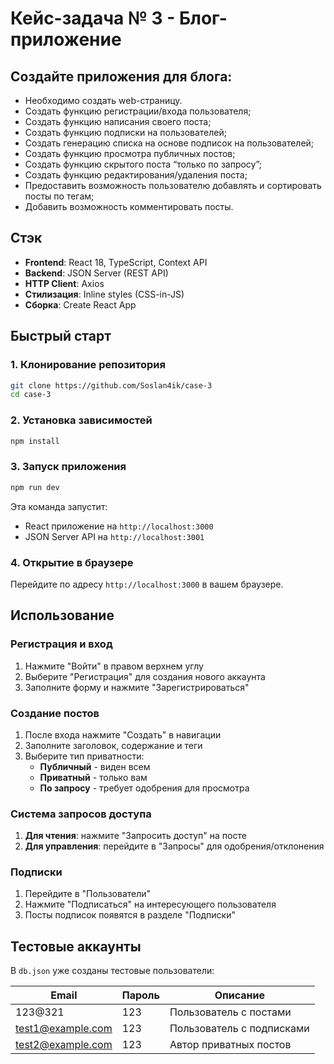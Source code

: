 # Кейс-задача № 3 - Блог-приложение
## Создайте приложения для блога:
* Необходимо создать web-страницу.
* Создать функцию регистрации/входа пользователя;
* Создать функцию написания своего поста;
* Создать функцию подписки на пользователей;
* Создать генерацию списка на основе подписок на пользователей;
* Создать функцию просмотра публичных постов;
* Создать функцию скрытого поста “только по запросу”;
* Создать функцию редактирования/удаления поста;
* Предоставить возможность пользователю добавлять и сортировать посты по тегам;
* Добавить возможность комментировать посты. 

## Стэк

- **Frontend**: React 18, TypeScript, Context API
- **Backend**: JSON Server (REST API)
- **HTTP Client**: Axios
- **Стилизация**: Inline styles (CSS-in-JS)
- **Сборка**: Create React App


## Быстрый старт

### 1. Клонирование репозитория
```bash
git clone https://github.com/Soslan4ik/case-3
cd case-3
```

### 2. Установка зависимостей
```bash
npm install
```

### 3. Запуск приложения
```bash
npm run dev
```

Эта команда запустит:
- React приложение на `http://localhost:3000`
- JSON Server API на `http://localhost:3001`

### 4. Открытие в браузере
Перейдите по адресу `http://localhost:3000` в вашем браузере.

## Использование

### Регистрация и вход
1. Нажмите "Войти" в правом верхнем углу
2. Выберите "Регистрация" для создания нового аккаунта
3. Заполните форму и нажмите "Зарегистрироваться"

### Создание постов
1. После входа нажмите "Создать" в навигации
2. Заполните заголовок, содержание и теги
3. Выберите тип приватности:
   - **Публичный** - виден всем
   - **Приватный** - только вам
   - **По запросу** - требует одобрения для просмотра

### Система запросов доступа
1. **Для чтения**: нажмите "Запросить доступ" на посте
2. **Для управления**: перейдите в "Запросы" для одобрения/отклонения

### Подписки
1. Перейдите в "Пользователи"
2. Нажмите "Подписаться" на интересующего пользователя
3. Посты подписок появятся в разделе "Подписки"


## Тестовые аккаунты

В `db.json` уже созданы тестовые пользователи:

| Email | Пароль | Описание |
|-------|---------|----------|
| 123@321 | 123 | Пользователь с постами |
| test1@example.com | 123 | Пользователь с подписками |
| test2@example.com | 123 | Автор приватных постов |
